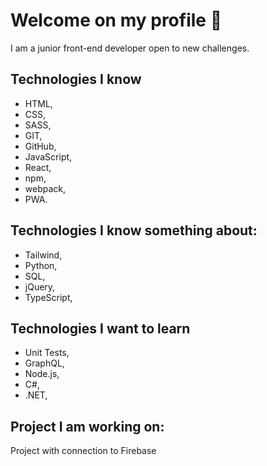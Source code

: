 # Welcome on my profile 👋

I am a junior front-end developer open to new challenges.

## Technologies I know

- HTML,
- CSS,
- SASS,
- GIT,
- GitHub,
- JavaScript,
- React,
- npm,
- webpack,
- PWA.

## Technologies I know something about:

- Tailwind,
- Python,
- SQL,
- jQuery,
- TypeScript,

## Technologies I want to learn

- Unit Tests,
- GraphQL,
- Node.js,
- C#,
- .NET,


## Project I am working on:

Project with connection to Firebase
